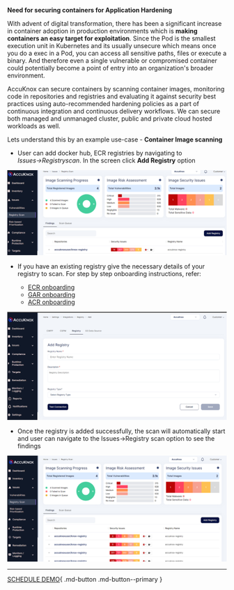 

**Need for securing containers for Application Hardening**

With advent of digital transformation, there has been a significant increase in container adoption in production environments which is **making containers an easy target for exploitation**. Since the Pod is the smallest execution unit in Kubernetes and its usually unsecure which means once you do a exec in a Pod, you can access all sensitive paths, files or execute a binary. And therefore even a single vulnerable or compromised container could potentially become a point of entry into an organization's broader environment.

AccuKnox can secure containers by scanning container images, monitoring code in repositories and registries and evaluating it against security best practices using auto-recommended hardening policies as a part of continuous integration and continuous delivery workflows. We can secure both managed and unmanaged cluster, public and private cloud hosted workloads as well.

Lets understand this by an example use-case - **Container Image scanning**


+ User can add docker hub, ECR registries by navigating to *Issues→Registryscan*. In the screen click **Add Registry** option

![](images/image-scan-1.png)

+ If you have an existing registry give the necessary details of your registry to scan. For step by step onboarding instructions, refer:

    - [ECR onboarding](../getting-started/ecr.md)
    - [GAR onboarding](../getting-started/gar.md)
    - [ACR onboarding](../getting-started/acr.md)

![](images/image-scan-2.png)


+ Once the registry is added successfully, the scan will automatically start and user can navigate to the Issues→Registry scan option to see the findings

![](images/image-scan-3.png)

- - -
[SCHEDULE DEMO](https://www.accuknox.com/contact-us){ .md-button .md-button--primary }
